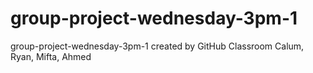 # group-project-wednesday-3pm-1
group-project-wednesday-3pm-1 created by GitHub Classroom
Calum, Ryan, Mifta, Ahmed 